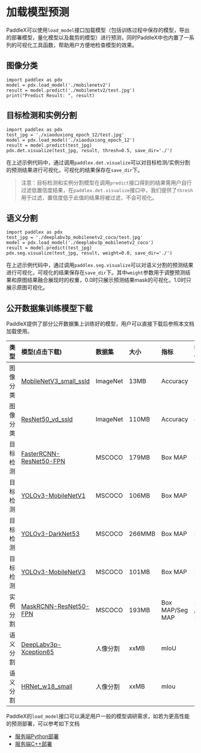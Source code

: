 # 加载模型预测

PaddleX可以使用`load_model`接口加载模型（包括训练过程中保存的模型，导出的部署模型，量化模型以及裁剪的模型）进行预测，同时PaddleX中也内置了一系列的可视化工具函数，帮助用户方便地检查模型的效果。

## 图像分类
```
import paddlex as pdx
model = pdx.load_model('./mobilenetv2')
result = model.predict('./mobilenetv2/test.jpg')
print("Predict Result: ", result)
```


## 目标检测和实例分割
```
import paddlex as pdx
test_jpg = './xiaoduxiong_epoch_12/test.jpg'
model = pdx.load_model('./xiaoduxiong_epoch_12')
result = model.predict(test_jpg)
pdx.det.visualize(test_jpg, result, thresh=0.5, save_dir='./')
```
在上述示例代码中，通过调用`paddlex.det.visualize`可以对目标检测/实例分割的预测结果进行可视化，可视化的结果保存在`save_dir`下。
> 注意：目标检测和实例分割模型在调用`predict`接口得到的结果需用户自行过滤低置信度结果，在`paddlex.det.visualize`接口中，我们提供了`thresh`用于过滤，置信度低于此值的结果将被过滤，不会可视化。


## 语义分割
```
import paddlex as pdx
test_jpg = './deeplabv3p_mobilenetv2_coco/test.jpg'
model = pdx.load_model('./deeplabv3p_mobilenetv2_coco')
result = model.predict(test_jpg)
pdx.seg.visualize(test_jpg, result, weight=0.0, save_dir='./')
```
在上述示例代码中，通过调用`paddlex.seg.visualize`可以对语义分割的预测结果进行可视化，可视化的结果保存在`save_dir`下。其中`weight`参数用于调整预测结果和原图结果融合展现时的权重，0.0时只展示预测结果mask的可视化，1.0时只展示原图可视化。


## 公开数据集训练模型下载

PaddleX提供了部分公开数据集上训练好的模型，用户可以直接下载后参照本文档加载使用。

| 类型 |     模型(点击下载)     |     数据集    |     大小     |     指标    |    指标数值    |
|:--- | :----------  | :-----------  | :----------  | :---------- | :------------- |
| 图像分类 | [MobileNetV3_small_ssld](https://bj.bcebos.com/paddlex/models/mobilenetv3_small_ssld_imagenet.tar.gz) | ImageNet | 13MB | Accuracy  |     71.3%        |
| 图像分类 | [ResNet50_vd_ssld](https://bj.bcebos.com/paddlex/models/resnet50_vd_ssld_imagenet.tar.gz)  | ImageNet  | 110MB  | Accuracy  |   82.4%       |
| 目标检测 | [FasterRCNN-ResNet50-FPN](https://bj.bcebos.com/paddlex/models/faster_r50_fpn_coco.tar.gz) | MSCOCO | 179MB     |    Box MAP  |       37.7%     |
| 目标检测 | [YOLOv3-MobileNetV1](https://bj.bcebos.com/paddlex/models/yolov3_mobilenetv1_coco.tar.gz)    | MSCOCO | 106MB      | Box MAP    |      29.3%      |
| 目标检测 | [YOLOv3-DarkNet53](https://bj.bcebos.com/paddlex/models/yolov3_darknet53_coco.tar.gz)      | MSCOCO | 266MMB      | Box MAP    |      34.8%      |
| 目标检测 | [YOLOv3-MobileNetV3](https://bj.bcebos.com/paddlex/models/yolov3_mobilenetv3_coco.tar.gz)      | MSCOCO | 101MB      | Box MAP    |      31.6%      |
| 实例分割 | [MaskRCNN-ResNet50-FPN](https://bj.bcebos.com/paddlex/models/mask_r50_fpn_coco.tar.gz)  | MSCOCO | 193MB     | Box MAP/Seg MAP |   38.7% / 34.7%     |
| 语义分割 | [DeepLabv3p-Xception65]()  | 人像分割 | xxMB     | mIoU        |      -          |
| 语义分割 | [HRNet_w18_small]()           | 人像分割   | xxMB   | mIou       |        -           |

PaddleX的`load_model`接口可以满足用户一般的模型调研需求，如若为更高性能的预测部署，可以参考如下文档

- [服务端Python部署](../deploy/server/python.md)  
- [服务端C++部署](../deploy/server/cpp/index.html)
